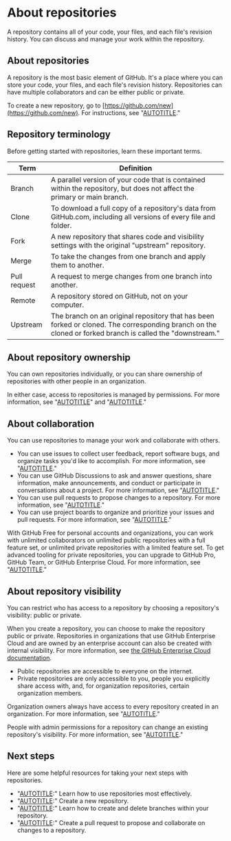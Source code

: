 # About repositories

A repository contains all of your code, your files, and each file's revision history. You can discuss and manage your work within the repository.

## About repositories

A repository is the most basic element of GitHub. It's a place where you can store your code, your files, and each file's revision history. Repositories can have multiple collaborators and can be either public or private.

To create a new repository, go to [https://github.com/new](https://github.com/new). For instructions, see "[AUTOTITLE](/get-started/quickstart/create-a-repo)."

## Repository terminology

Before getting started with repositories, learn these important terms.

<div class="ghd-tool rowheaders">

Term | Definition |
---- | ---------- |
Branch | A parallel version of your code that is contained within the repository, but does not affect the primary or main branch.
Clone | To download a full copy of a repository's data from GitHub.com, including all versions of every file and folder.
Fork | A new repository that shares code and visibility settings with the original "upstream" repository.
Merge | To take the changes from one branch and apply them to another.
Pull request | A request to merge changes from one branch into another.
Remote | A repository stored on GitHub, not on your computer.
Upstream | The branch on an original repository that has been forked or cloned. The corresponding branch on the cloned or forked branch is called the "downstream."

</div>

## About repository ownership

You can own repositories individually, or you can share ownership of repositories with other people in an organization.

In either case, access to repositories is managed by permissions. For more information, see "[AUTOTITLE](/account-and-profile/setting-up-and-managing-your-personal-account-on-github/managing-personal-account-settings/permission-levels-for-a-personal-account-repository)" and "[AUTOTITLE](/organizations/managing-user-access-to-your-organizations-repositories/managing-repository-roles/repository-roles-for-an-organization)."

## About collaboration

You can use repositories to manage your work and collaborate with others.
- You can use issues to collect user feedback, report software bugs, and organize tasks you'd like to accomplish. For more information, see "[AUTOTITLE](/issues/tracking-your-work-with-issues/about-issues)."
- You can use GitHub Discussions to ask and answer questions, share information, make announcements, and conduct or participate in conversations about a project. For more information, see "[AUTOTITLE](/discussions/collaborating-with-your-community-using-discussions/about-discussions)."
- You can use pull requests to propose changes to a repository. For more information, see "[AUTOTITLE](/pull-requests/collaborating-with-pull-requests/proposing-changes-to-your-work-with-pull-requests/about-pull-requests)."
- You can use project boards to organize and prioritize your issues and pull requests. For more information, see "[AUTOTITLE](/issues/organizing-your-work-with-project-boards/managing-project-boards/about-project-boards)."

With GitHub Free for personal accounts and organizations, you can work with unlimited collaborators on unlimited public repositories with a full feature set, or unlimited private repositories with a limited feature set. To get advanced tooling for private repositories, you can upgrade to GitHub Pro, GitHub Team, or GitHub Enterprise Cloud. For more information, see "[AUTOTITLE](/get-started/learning-about-github/githubs-plans)."

## About repository visibility

You can restrict who has access to a repository by choosing a repository's visibility:  public or private.

When you create a repository, you can choose to make the repository public or private. Repositories in organizations that use GitHub Enterprise Cloud and are owned by an enterprise account can also be created with internal visibility. For more information, see [the GitHub Enterprise Cloud documentation](/enterprise-cloud@latest/repositories/creating-and-managing-repositories/about-repositories).

- Public repositories are accessible to everyone on the internet.
- Private repositories are only accessible to you, people you explicitly share access with, and, for organization repositories, certain organization members.

Organization owners always have access to every repository created in an organization. For more information, see "[AUTOTITLE](/organizations/managing-user-access-to-your-organizations-repositories/managing-repository-roles/repository-roles-for-an-organization)."

People with admin permissions for a repository can change an existing repository's visibility. For more information, see "[AUTOTITLE](/repositories/managing-your-repositorys-settings-and-features/managing-repository-settings/setting-repository-visibility)."

## Next steps

Here are some helpful resources for taking your next steps with repositories.

- "[AUTOTITLE](/repositories/creating-and-managing-repositories/best-practices-for-repositories):" Learn how to use repositories most effectively.
- "[AUTOTITLE](/repositories/creating-and-managing-repositories/creating-a-new-repository):" Create a new repository.
- "[AUTOTITLE](/pull-requests/collaborating-with-pull-requests/proposing-changes-to-your-work-with-pull-requests/creating-and-deleting-branches-within-your-repository):" Learn how to create and delete branches within your repository.
- "[AUTOTITLE](/pull-requests/collaborating-with-pull-requests/proposing-changes-to-your-work-with-pull-requests/creating-a-pull-request):" Create a pull request to propose and collaborate on changes to a repository.
